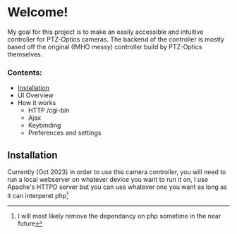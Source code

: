 # Welcome!
My goal for this project is to make an easily accessible and intuitive controller for PTZ-Optics cameras.
The backend of the controller is mostly based off the original (IMHO messy) controller build by PTZ-Optics themselves.

### Contents:
  - [Installation](#Installation)
  - UI Overview
  - How it works
    - HTTP /cgi-bin
    - Ajax
    - Keybinding
    - Preferences and settings

## Installation
Currently (Oct 2023) in order to use this camera controller, you will need to run a local webserver on whatever device you want to run it on, I use Apache's HTTPD server but you can use whatever one you want as long as it can interperet php[^1]

[^1]: I will most likely remove the dependancy on php sometime in the near future

